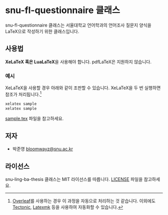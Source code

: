 # snu-fl-questionnaire 클래스

snu-fl-questionnaire 클래스는 서울대학교 언어학과의 언어조사 질문지 양식을 LaTeX으로 작성하기 위한 클래스입니다.

## 사용법

**XeLaTeX 혹은 LuaLaTeX**을 사용해야 합니다.
pdfLaTeX은 지원하지 않습니다.

### 예시

XeLaTeX을 사용할 경우 아래와 같이 조판할 수 있습니다.
XeLaTeX을 두 번 실행하면 참조가 처리됩니다.[^1]

[^1]: [Overleaf](https://www.overleaf.com/)를 사용하는 경우 이 과정을 자동으로 처리하는 것 같습니다. 이외에도 [Tectonic](https://tectonic-typesetting.github.io/), [Latexmk](https://mg.readthedocs.io/latexmk.html) 등을 사용하여 자동화할 수 있습니다.

```sh
xelatex sample
xelatex sample
```

[sample.tex](example/sample.tex) 파일을 참고하세요.

## 저자

- 박준영 [bloomwayz@snu.ac.kr](bloomwayz@snu.ac.kr)

## 라이선스

snu-ling-ba-thesis 클래스는 MIT 라이선스를 따릅니다.
[LICENSE](LICENSE) 파일을 참고하세요.
